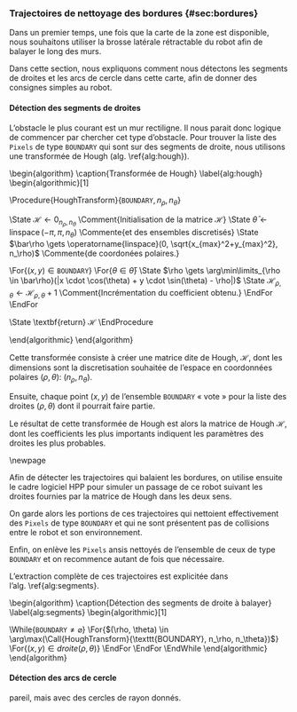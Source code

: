 ### Trajectoires de nettoyage des bordures {#sec:bordures}

Dans un premier temps, une fois que la carte de la zone est disponible, nous souhaitons utiliser la brosse latérale
rétractable du robot afin de balayer le long des murs.

Dans cette section, nous expliquons comment nous détectons les segments de droites et les arcs de cercle dans cette
carte, afin de donner des consignes simples au robot.

#### Détection des segments de droites

L’obstacle le plus courant est un mur rectiligne. Il nous parait donc logique de commencer par chercher cet type
d’obstacle. Pour trouver la liste des `Pixels` de type `BOUNDARY` qui sont sur des segments de droite, nous utilisons
une transformée de Hough (alg. \ref{alg:hough}).

\begin{algorithm}
\caption{Transformée de Hough}
\label{alg:hough}
\begin{algorithmic}[1]

\Procedure{HoughTransform}{$\texttt{BOUNDARY}, n_\rho, n_\theta$}

\State $\mathcal{H} \gets 0_{n_\rho, n_\theta}$
\Comment{Initialisation de la matrice $\mathcal{H}$}
\State $\bar\theta \gets \operatorname{linspace}(-\pi, \pi, n_\theta)$
\Commente{et des ensembles discretisés}
\State $\bar\rho \gets \operatorname{linspace}(0, \sqrt{x_{max}^2+y_{max}^2}, n_\rho)$
\Commente{de coordonées polaires.}

\For{$(x, y) \in \texttt{BOUNDARY}$}
\For{$\theta \in \bar{\theta}$}
\State $\rho \gets \arg\min\limits_{\rho \in \bar\rho}(|x \cdot \cos(\theta) + y \cdot \sin(\theta) - \rho|)$
\State $\mathcal{H}_{\rho,\theta} \gets \mathcal{H}_{\rho,\theta} + 1$
\Comment{Incrémentation du coefficient obtenu.}
\EndFor
\EndFor

\State \textbf{return} $\mathcal{H}$
\EndProcedure

\end{algorithmic}
\end{algorithm}

Cette transformée consiste à créer une matrice dite de Hough, $\mathcal{H}$, dont les dimensions sont la discretisation
souhaitée de l’espace en coordonnées polaires $(\rho, \theta)$: ($n_\rho, n_\theta$).

Ensuite, chaque point $(x, y)$ de l’ensemble `BOUNDARY` « vote » pour la liste des droites $(\rho, \theta)$ dont il
pourrait faire partie.

Le résultat de cette transformée de Hough est alors la matrice de Hough $\mathcal{H}$, dont les coefficients les plus
importants indiquent les paramètres des droites les plus probables.

\newpage

Afin de détecter les trajectoires qui balaient les bordures, on utilise ensuite le cadre logiciel HPP pour simuler un
passage de ce robot suivant les droites fournies par la matrice de Hough dans les deux sens.

On garde alors les portions de ces trajectoires qui nettoient effectivement des `Pixels` de type `BOUNDARY` et qui ne
sont présentent pas de collisions entre le robot et son environnement.

Enfin, on enlève les `Pixels` ansis nettoyés de l’ensemble de ceux de type `BOUNDARY` et on recommence autant de fois
que nécessaire.

L’extraction complète de ces trajectoires est explicitée dans l’alg. \ref{alg:segments}.

\begin{algorithm}
\caption{Détection des segments de droite à balayer}
\label{alg:segments}
\begin{algorithmic}[1]

\While{$\texttt{BOUNDARY} \neq \varnothing$}
\For{$(\rho, \theta) \in \arg\max(\Call{HoughTransform}{\texttt{BOUNDARY}, n_\rho, n_\theta})$}
\For{$(x, y) \in droite(\rho, \theta)$}
\EndFor
\EndFor
\EndWhile
\end{algorithmic}
\end{algorithm}


<!--
   -\State $(x_s, y_s, x_e, y_e) \gets \Call{FindExtremities}{\rho, \theta}$
   -\Procedure{FindExtremities}{$\rho, \theta$}
   -
   -\If{$\sin(\theta) \simeq 0$}
   -\State $x_s, y_s \gets x_{min} + \rho, y_{min}$
   -\State $x_e, y_e \gets x_{min} + \rho, y_{max}$
   -\ElsIf{$\cos(\theta) \simeq 0$}
   -\State $x_s, y_s \gets x_{min}, y_{min} + \rho$
   -\State $x_e, y_e \gets x_{max}, y_{min} + \rho$
   -\Else
   -\State $x_a, y_a \gets x_{min}, y_{min} + \rho / \sin(\theta)$
   -\State $x_b, y_b \gets x_{min} + \rho / \cos(\theta), y_{min}$
   -\State $x_c, y_c \gets x_{max}, y_{min} + (\rho - (y_{max} - y_{min}) \cos(\theta) / \sin(\theta)$
   -\State $x_d, y_d \gets x_{min} + (\rho - (x_{max} - x_{min}) \sin(\theta) / \cos(\theta)), y_{max}$
   -\EndIf
   -
   -\State \textbf{return} $x_s, y_s, x_e, y_e$
   -\EndProcedure
   -->




#### Détection des arcs de cercle

pareil, mais avec des cercles de rayon donnés.


